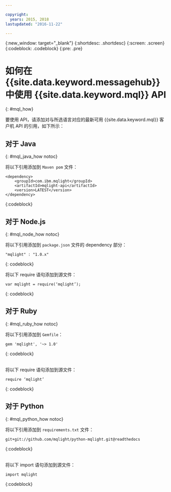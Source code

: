 ```yaml
---

copyright:
  years: 2015, 2018
lastupdated: "2016-11-22"

---
```


{:new_window: target="_blank"}
{:shortdesc: .shortdesc}
{:screen: .screen}
{:codeblock: .codeblock}
{:pre: .pre}

# 如何在 {{site.data.keyword.messagehub}} 中使用 {{site.data.keyword.mql}} API
{: #mql_how}


要使用 API，请添加对与所选语言对应的最新可用 {{site.data.keyword.mql}} 客户机 API 的引用，如下所示：

## 对于 Java
{: #mql_java_how notoc}

将以下引用添加到 <code>Maven pom</code> 文件：

```
<dependency>
    <groupId>com.ibm.mqlight</groupId>
    <artifactId>mqlight-api</artifactId>
    <version>LATEST</version>
</dependency>
```
{:codeblock}



## 对于 Node.js
{: #mql_node_how notoc}

将以下引用添加到 <code>package.json</code> 文件的 dependency 部分：

<pre class="pre"><code>"mqlight" : "1.0.x"</code></pre>
{: codeblock}

将以下 require 语句添加到源文件：

<pre class="pre"><code>var mqlight = require(‘mqlight’);</code></pre>
{: codeblock}


## 对于 Ruby
{: #mql_ruby_how notoc}

将以下引用添加到 <code>Gemfile</code>：

```
gem 'mqlight', '~> 1.0'
```
{: codeblock}

<br>
将以下 require 语句添加到源文件：

```
require ‘mqlight’
```
{: codeblock}



## 对于 Python
{: #mql_python_how notoc}

将以下引用添加到 <code>requirements.txt</code> 文件：

```
git+git://github.com/mqlight/python-mqlight.git@readthedocs
```
{:codeblock}

<br>
将以下 import 语句添加到源文件：



```
import mqlight
```
{:codeblock}


